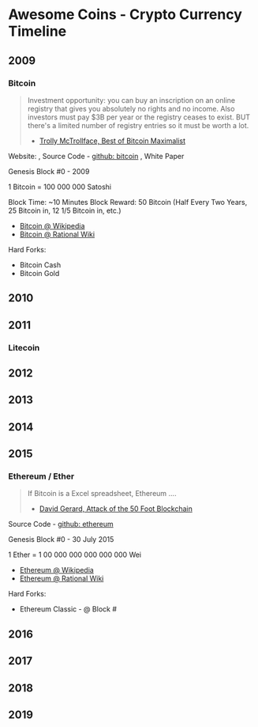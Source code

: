 


# Awesome  Coins - Crypto Currency Timeline

## 2009

### Bitcoin

> Investment opportunity: you can buy an inscription on an online registry that gives you absolutely no rights and no income.
> Also investors must pay $3B per year or the registry ceases to exist. 
> BUT there's a limited number of registry entries so it must be worth a lot. 
>
> - [Trolly McTrollface, Best of Bitcoin Maximalist](https://bitsblocks.github.io/bitcoin-maximalist)

Website: , Source Code - [github: bitcoin](https://github.com/bitcoin)  ,   White Paper 

Genesis Block #0 -  2009

1 Bitcoin = 100 000 000 Satoshi

Block Time: ~10 Minutes
Block Reward: 50 Bitcoin  (Half Every Two Years, 25 Bitcoin in, 12 1/5 Bitcoin in, etc.)

- [Bitcoin @ Wikipedia](https://en.wikipedia.org/wiki/Bitcoin)
- [Bitcoin @ Rational Wiki](https://rationalwiki.org/wiki/Bitcoin)


Hard Forks:
- Bitcoin Cash
- Bitcoin Gold




## 2010

## 2011

### Litecoin

## 2012

## 2013

## 2014

## 2015

### Ethereum / Ether

>  If Bitcoin is a Excel spreadsheet, Ethereum ....
>
> - [David Gerard, Attack of the 50 Foot Blockchain](https://davidgerard.co.uk/blockchain/table-of-contents/)

Source Code - [github: ethereum](https://github.com/ethereum) 

Genesis Block #0 - 30 July 2015

1 Ether = 1 00 000 000 000 000 000 Wei


- [Ethereum @ Wikipedia](https://en.wikipedia.org/wiki/Ethereum)
- [Ethereum @ Rational Wiki]()

Hard Forks:
- Ethereum Classic  - @ Block #



## 2016

## 2017

## 2018

## 2019
